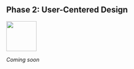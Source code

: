 ## Phase 2: User-Centered Design

<img src="https://i.imgur.com/a84lJD9.png" width="80">


*Coming soon*
